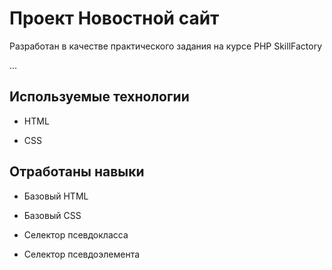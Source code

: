 # Проект Новостной сайт

Разработан в качестве практического задания на курсе PHP SkillFactory

…

## Используемые технологии

* HTML

* CSS

## Отработаны навыки 

* Базовый HTML

* Базовый CSS

* Cелектор псевдокласса

* Cелектор псевдоэлемента